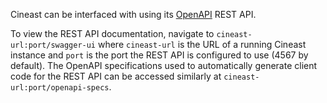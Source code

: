Cineast can be interfaced with using its [OpenAPI](https://swagger.io/specification/) REST API.

To view the REST API documentation, navigate to `cineast-url:port/swagger-ui` where `cineast-url` is the URL of a running Cineast instance and `port` is the port the REST API is configured to use (4567 by default).
The OpenAPI specifications used to automatically generate client code for the REST API can be accessed similarly at `cineast-url:port/openapi-specs`.